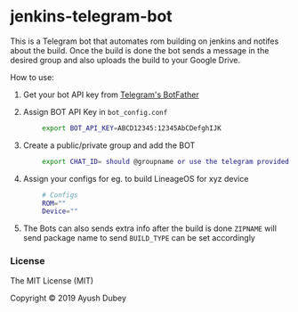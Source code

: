 # jenkins-telegram-bot
 
This is a Telegram bot that automates rom building on jenkins and notifes about the build. Once the build is done the bot sends a message in the desired group and also  uploads the build to your Google Drive.

How to use:

1. Get your bot API key from [Telegram's BotFather](https://t.me/BotFather)

2. Assign BOT API Key in `bot_config.conf`
```bash
        export BOT_API_KEY=ABCD12345:12345AbCDefghIJK
```
3. Create a public/private group and add the BOT
```bash
        export CHAT_ID= should @groupname or use the telegram provided chat id if the grp is private
```

4. Assign your configs for eg. to build LineageOS for xyz device
```bash
        # Configs
        ROM=""
        Device=""
```

5. The Bots can also sends extra info after the build is done
`ZIPNAME` will send package name to send
`BUILD_TYPE` can be set accordingly

### License
The MIT License (MIT)

Copyright © 2019 Ayush Dubey
